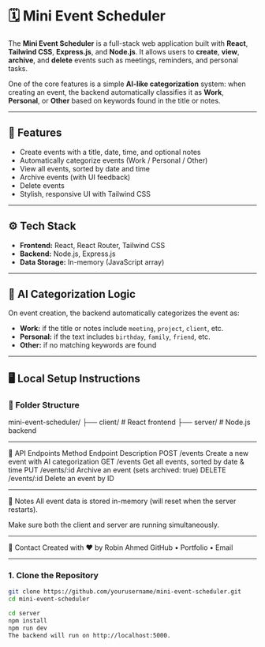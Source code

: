 # 🗓️ Mini Event Scheduler

The **Mini Event Scheduler** is a full-stack web application built with **React**, **Tailwind CSS**, **Express.js**, and **Node.js**. It allows users to **create**, **view**, **archive**, and **delete** events such as meetings, reminders, and personal tasks.

One of the core features is a simple **AI-like categorization** system: when creating an event, the backend automatically classifies it as **Work**, **Personal**, or **Other** based on keywords found in the title or notes.

---

## 🚀 Features

- Create events with a title, date, time, and optional notes
- Automatically categorize events (Work / Personal / Other)
- View all events, sorted by date and time
- Archive events (with UI feedback)
- Delete events
- Stylish, responsive UI with Tailwind CSS

---

## ⚙️ Tech Stack

- **Frontend:** React, React Router, Tailwind CSS
- **Backend:** Node.js, Express.js
- **Data Storage:** In-memory (JavaScript array)

---

## 🧠 AI Categorization Logic

On event creation, the backend automatically categorizes the event as:
- **Work:** if the title or notes include `meeting`, `project`, `client`, etc.
- **Personal:** if the text includes `birthday`, `family`, `friend`, etc.
- **Other:** if no matching keywords are found

---

## 🖥️ Local Setup Instructions

### 📁 Folder Structure

mini-event-scheduler/
├── client/ # React frontend
├── server/ # Node.js backend



---

📡 API Endpoints
Method	Endpoint	Description
POST	/events	Create a new event with AI categorization
GET	/events	Get all events, sorted by date & time
PUT	/events/:id	Archive an event (sets archived: true)
DELETE	/events/:id	Delete an event by ID

---


📝 Notes
All event data is stored in-memory (will reset when the server restarts).

Make sure both the client and server are running simultaneously.

---

📧 Contact
Created with ❤️ by Robin Ahmed
GitHub • Portfolio • Email

---
### 1. Clone the Repository

```bash
git clone https://github.com/yourusername/mini-event-scheduler.git
cd mini-event-scheduler

cd server
npm install
npm run dev
The backend will run on http://localhost:5000.
